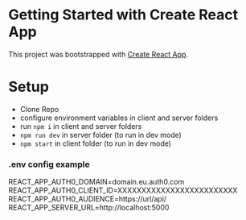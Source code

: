 # Getting Started with Create React App

This project was bootstrapped with [Create React App](https://github.com/facebook/create-react-app).

# Setup

- Clone Repo
- configure environment variables in client and server folders
- run `npm i` in client and server folders
- `npm run dev` in server folder (to run in dev mode)
- `npm start` in client folder (to run in dev mode)

### .env config example

REACT_APP_AUTH0_DOMAIN=domain.eu.auth0.com
REACT_APP_AUTH0_CLIENT_ID=XXXXXXXXXXXXXXXXXXXXXXXXX
REACT_APP_AUTH0_AUDIENCE=https://url/api/
REACT_APP_SERVER_URL=http://localhost:5000
